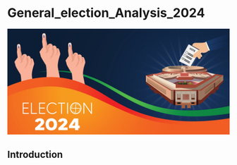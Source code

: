 # General_election_Analysis_2024

![Alt text](graphs/India-Election-Results-2024-Live--scaled.jpg)

## Introduction 

